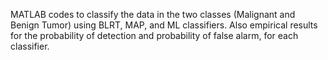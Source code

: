 MATLAB codes to classify the data in the two classes (Malignant and Benign Tumor) using BLRT, MAP, and
ML classifiers. Also empirical results for the probability of detection and probability of
false alarm, for each classifier.